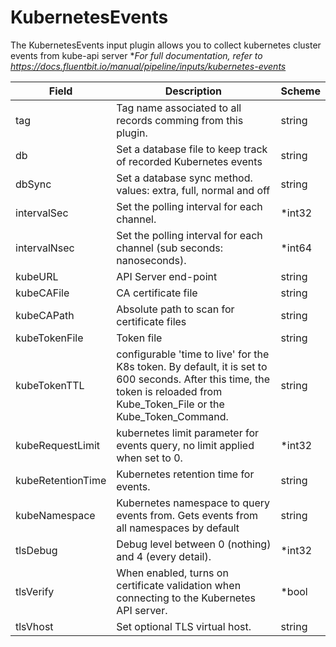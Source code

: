 # KubernetesEvents

The KubernetesEvents input plugin allows you to collect kubernetes cluster events from kube-api server **For full documentation, refer to https://docs.fluentbit.io/manual/pipeline/inputs/kubernetes-events*


| Field | Description | Scheme |
| ----- | ----------- | ------ |
| tag | Tag name associated to all records comming from this plugin. | string |
| db | Set a database file to keep track of recorded Kubernetes events | string |
| dbSync | Set a database sync method. values: extra, full, normal and off | string |
| intervalSec | Set the polling interval for each channel. | *int32 |
| intervalNsec | Set the polling interval for each channel (sub seconds: nanoseconds). | *int64 |
| kubeURL | API Server end-point | string |
| kubeCAFile | CA certificate file | string |
| kubeCAPath | Absolute path to scan for certificate files | string |
| kubeTokenFile | Token file | string |
| kubeTokenTTL | configurable 'time to live' for the K8s token. By default, it is set to 600 seconds. After this time, the token is reloaded from Kube_Token_File or the Kube_Token_Command. | string |
| kubeRequestLimit | kubernetes limit parameter for events query, no limit applied when set to 0. | *int32 |
| kubeRetentionTime | Kubernetes retention time for events. | string |
| kubeNamespace | Kubernetes namespace to query events from. Gets events from all namespaces by default | string |
| tlsDebug | Debug level between 0 (nothing) and 4 (every detail). | *int32 |
| tlsVerify | When enabled, turns on certificate validation when connecting to the Kubernetes API server. | *bool |
| tlsVhost | Set optional TLS virtual host. | string |
